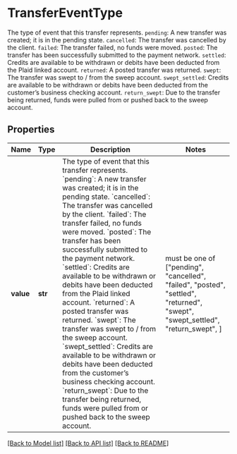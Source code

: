 # TransferEventType

The type of event that this transfer represents.  `pending`: A new transfer was created; it is in the pending state.  `cancelled`: The transfer was cancelled by the client.  `failed`: The transfer failed, no funds were moved.  `posted`: The transfer has been successfully submitted to the payment network.  `settled`: Credits are available to be withdrawn or debits have been deducted from the Plaid linked account.  `returned`: A posted transfer was returned.  `swept`: The transfer was swept to / from the sweep account.  `swept_settled`: Credits are available to be withdrawn or debits have been deducted from the customer’s business checking account.  `return_swept`: Due to the transfer being returned, funds were pulled from or pushed back to the sweep account.

## Properties
Name | Type | Description | Notes
------------ | ------------- | ------------- | -------------
**value** | **str** | The type of event that this transfer represents.  &#x60;pending&#x60;: A new transfer was created; it is in the pending state.  &#x60;cancelled&#x60;: The transfer was cancelled by the client.  &#x60;failed&#x60;: The transfer failed, no funds were moved.  &#x60;posted&#x60;: The transfer has been successfully submitted to the payment network.  &#x60;settled&#x60;: Credits are available to be withdrawn or debits have been deducted from the Plaid linked account.  &#x60;returned&#x60;: A posted transfer was returned.  &#x60;swept&#x60;: The transfer was swept to / from the sweep account.  &#x60;swept_settled&#x60;: Credits are available to be withdrawn or debits have been deducted from the customer’s business checking account.  &#x60;return_swept&#x60;: Due to the transfer being returned, funds were pulled from or pushed back to the sweep account. |  must be one of ["pending", "cancelled", "failed", "posted", "settled", "returned", "swept", "swept_settled", "return_swept", ]

[[Back to Model list]](../README.md#documentation-for-models) [[Back to API list]](../README.md#documentation-for-api-endpoints) [[Back to README]](../README.md)


